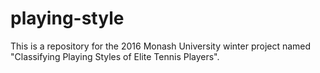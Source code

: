 # playing-style

This is a repository for the 2016 Monash University winter project named "Classifying Playing Styles of Elite Tennis Players".